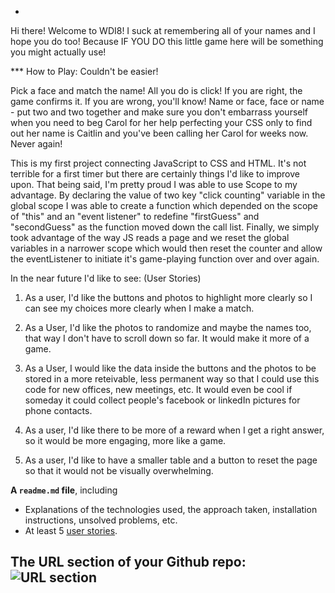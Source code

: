 *

Hi there! Welcome to WDI8! I suck at remembering all of your names and I hope you do too! Because IF YOU DO this little game here will be something you might actually use!

*** How to Play: Couldn't be easier!

Pick a face and match the name! All you do is click! If you are right, the game confirms it. If you are wrong, you'll know! Name or face, face or name - put two and two together and make sure you don't embarrass yourself when you need to beg Carol for her help perfecting your CSS only to find out her name is Caitlin and you've been calling her Carol for weeks now. Never again!

This is my first project connecting JavaScript to CSS and HTML. It's not terrible for a first timer but there are certainly things I'd like to improve upon. That being said, I'm pretty proud I was able to use Scope to my advantage. By declaring the value of two key "click counting" variable in the global scope I was able to create a function which depended on the scope of "this" and an "event listener" to redefine "firstGuess" and "secondGuess" as the function moved down the call list. Finally, we simply took advantage of the way JS reads a page and we reset the global variables in a narrower scope which would then reset the counter and allow the eventListener to initiate it's game-playing function over and over again.

In the near future I'd like to see: (User Stories)
1. As a user, I'd like the buttons and photos to highlight more clearly so I can see my choices more clearly when I make a match.

2. As a User, I'd like the photos to randomize and maybe the names too, that way I don't have to scroll down so far. It would make it more of a game.

3. As a User, I would like the data inside the buttons and the photos to be stored in a more reteivable, less permanent way so that I could use this code for new offices, new meetings, etc. It would even be cool if someday it could collect people's facebook or linkedIn pictures for phone contacts.

4. As a user, I'd like there to be more of a reward when I get a right answer, so it would be more engaging, more like a game.

5. As a user, I'd like to have a smaller table and a button to reset the page so that it would not be visually overwhelming.








**A ``readme.md`` file**, including
  * Explanations of the technologies used, the approach taken, installation instructions, unsolved problems, etc.
  * At least 5 [user stories](https://github.com/ga-wdi-lessons/agile).

The URL section of your Github repo:
![URL section](http://i.imgur.com/QQ7RsfR.gif)
---
